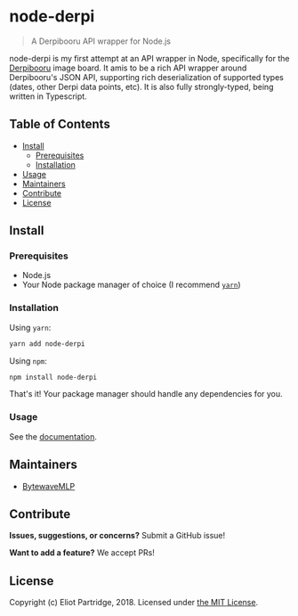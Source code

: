 # node-derpi

> A Derpibooru API wrapper for Node.js

node-derpi is my first attempt at an API wrapper in Node, specifically for the [Derpibooru](https://derpibooru.org) image board. It amis to be a rich API wrapper around Derpibooru's JSON API, supporting rich deserialization of supported types (dates, other Derpi data points, etc). It is also fully strongly-typed, being written in Typescript.

## Table of Contents

- [Install](#install)
    - [Prerequisites](#prerequisites)
	- [Installation](#installation)
- [Usage](#usage)
- [Maintainers](#maintainers)
- [Contribute](#contribute)
- [License](#license)

## Install

### Prerequisites

- Node.js
- Your Node package manager of choice (I recommend [`yarn`](https://yarnpkg.com/en/))

### Installation

Using `yarn`:

```bash
yarn add node-derpi
```

Using `npm`:

```bash
npm install node-derpi
```

That's it! Your package manager should handle any dependencies for you.

### Usage

See the [documentation](https://bytewavemlp.github.io/node-derpi).

## Maintainers

- [BytewaveMLP](https://github.com/BytewaveMLP)

## Contribute

**Issues, suggestions, or concerns?** Submit a GitHub issue!

**Want to add a feature?** We accept PRs!

## License

Copyright (c) Eliot Partridge, 2018. Licensed under [the MIT License](/LICENSE).
